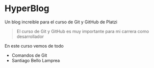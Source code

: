 # HyperBlog
Un blog increible para el curso de Git y GitHub de Platzi
>El curso de Git y GitHub es muy importante para mi carrera como desarrollador

En este curso vemos de todo
* Comandos de Git
* Santiago Bello Lamprea
